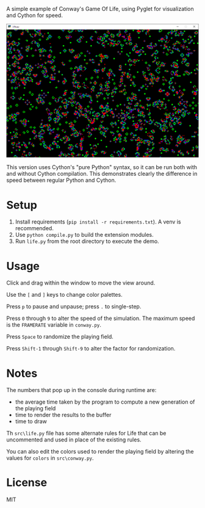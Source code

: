 A simple example of Conway's Game Of Life, using Pyglet for visualization and Cython for speed.

![](screenshot.png)

This version uses Cython's "pure Python" syntax, so it can be run both with and without Cython compilation. This demonstrates clearly the difference in speed between regular Python and Cython.

# Setup

1. Install requirements (`pip install -r requirements.txt`). A venv is recommended.
2. Use `python compile.py` to build the extension modules.
3. Run `life.py` from the root directory to execute the demo.

# Usage

Click and drag within the window to move the view around.

Use the `[` and `]` keys to change color palettes.

Press `p` to pause and unpause; press `.` to single-step.

Press `0` through `9` to alter the speed of the simulation. The maximum speed is the `FRAMERATE` variable in `conway.py`.

Press `Space` to randomize the playing field.

Press `Shift-1` through `Shift-9` to alter the factor for randomization.

# Notes

The numbers that pop up in the console during runtime are:
* the average time taken by the program to compute a new generation of the playing field
* time to render the results to the buffer
* time to draw 

Th `src\life.py` file has some alternate rules for Life that can be uncommented and used in place of the existing rules.

You can also edit the colors used to render the playing field by altering the values for `colors` in `src\conway.py`.

# License

MIT
